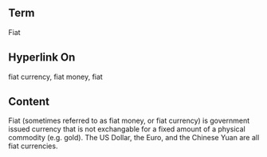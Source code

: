 ## Term

Fiat

## Hyperlink On

fiat currency, fiat money, fiat

## Content

Fiat (sometimes referred to as fiat money, or fiat currency) is government issued currency that is not exchangable for a fixed amount of a physical commodity (e.g. gold). The US Dollar, the Euro, and the Chinese Yuan are all fiat currencies.